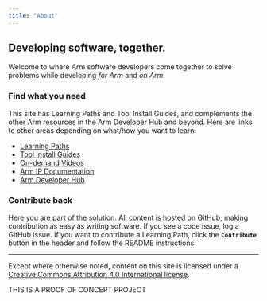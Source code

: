 ```yaml
---
title: "About" 
---
```


## Developing software, together.

Welcome to where Arm software developers come together to solve problems while developing *for Arm* and *on Arm*.

### Find what you need
This site has Learning Paths and Tool Install Guides, and complements the other Arm resources in the Arm Developer Hub and beyond. Here are links to other areas depending on what/how you want to learn:
- [Learning Paths](/)
- [Tool Install Guides](/install-guides/)
- [On-demand Videos](https://www.arm.com/)
- [Arm IP Documentation](https://developer.arm.com/)
- [Arm Developer Hub](https://www.arm.com/)

### Contribute back
Here you are part of the solution. All content is hosted on GitHub, making contribution as easy as writing software. If you see a code issue, log a GitHub issue. If you want to contribute a Learning Path, click the **`Contribute`** button in the header and follow the README instructions.

   
---
   
   
Except where otherwise noted, content on this site is licensed under a [Creative Commons Attribution 4.0 International license](https://creativecommons.org/licenses/by/4.0/).

THIS IS A PROOF OF CONCEPT PROJECT 
